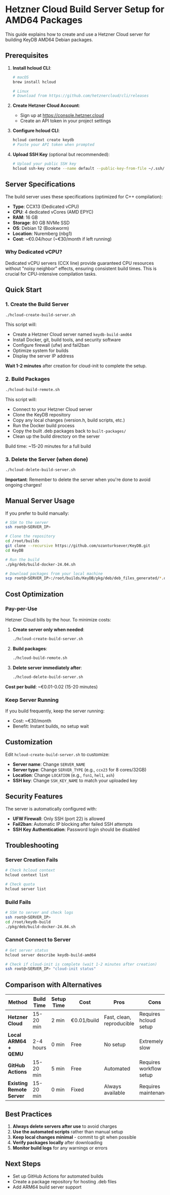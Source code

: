 # Hetzner Cloud Build Server Setup for AMD64 Packages

This guide explains how to create and use a Hetzner Cloud server for building KeyDB AMD64 Debian packages.

## Prerequisites

1. **Install hcloud CLI**:
   ```bash
   # macOS
   brew install hcloud
   
   # Linux
   # Download from https://github.com/hetznercloud/cli/releases
   ```

2. **Create Hetzner Cloud Account**:
   - Sign up at https://console.hetzner.cloud
   - Create an API token in your project settings

3. **Configure hcloud CLI**:
   ```bash
   hcloud context create keydb
   # Paste your API token when prompted
   ```

4. **Upload SSH Key** (optional but recommended):
   ```bash
   # Upload your public SSH key
   hcloud ssh-key create --name default --public-key-from-file ~/.ssh/id_rsa.pub
   ```

## Server Specifications

The build server uses these specifications (optimized for C++ compilation):

- **Type**: CCX13 (Dedicated vCPU)
- **CPU**: 4 dedicated vCores (AMD EPYC)
- **RAM**: 16 GB
- **Storage**: 80 GB NVMe SSD
- **OS**: Debian 12 (Bookworm)
- **Location**: Nuremberg (nbg1)
- **Cost**: ~€0.04/hour (~€30/month if left running)

### Why Dedicated vCPU?

Dedicated vCPU servers (CCX line) provide guaranteed CPU resources without "noisy neighbor" effects, ensuring consistent build times. This is crucial for CPU-intensive compilation tasks.

## Quick Start

### 1. Create the Build Server

```bash
./hcloud-create-build-server.sh
```

This script will:
- Create a Hetzner Cloud server named `keydb-build-amd64`
- Install Docker, git, build tools, and security software
- Configure firewall (ufw) and fail2ban
- Optimize system for builds
- Display the server IP address

**Wait 1-2 minutes** after creation for cloud-init to complete the setup.

### 2. Build Packages

```bash
./hcloud-build-remote.sh
```

This script will:
- Connect to your Hetzner Cloud server
- Clone the KeyDB repository
- Copy any local changes (version.h, build scripts, etc.)
- Run the Docker build process
- Copy the built .deb packages back to `built-packages/`
- Clean up the build directory on the server

Build time: ~15-20 minutes for a full build

### 3. Delete the Server (when done)

```bash
./hcloud-delete-build-server.sh
```

**Important**: Remember to delete the server when you're done to avoid ongoing charges!

## Manual Server Usage

If you prefer to build manually:

```bash
# SSH to the server
ssh root@<SERVER_IP>

# Clone the repository
cd /root/builds
git clone --recursive https://github.com/ozanturksever/KeyDB.git
cd KeyDB

# Run the build
./pkg/deb/build-docker-24.04.sh

# Download packages from your local machine
scp root@<SERVER_IP>:/root/builds/KeyDB/pkg/deb/deb_files_generated/*.deb ./built-packages/
```

## Cost Optimization

### Pay-per-Use

Hetzner Cloud bills by the hour. To minimize costs:

1. **Create server only when needed**:
   ```bash
   ./hcloud-create-build-server.sh
   ```

2. **Build packages**:
   ```bash
   ./hcloud-build-remote.sh
   ```

3. **Delete server immediately after**:
   ```bash
   ./hcloud-delete-build-server.sh
   ```

**Cost per build**: ~€0.01-0.02 (15-20 minutes)

### Keep Server Running

If you build frequently, keep the server running:
- Cost: ~€30/month
- Benefit: Instant builds, no setup wait

## Customization

Edit `hcloud-create-build-server.sh` to customize:

- **Server name**: Change `SERVER_NAME`
- **Server type**: Change `SERVER_TYPE` (e.g., `ccx23` for 8 cores/32GB)
- **Location**: Change `LOCATION` (e.g., `fsn1`, `hel1`, `ash`)
- **SSH key**: Change `SSH_KEY_NAME` to match your uploaded key

## Security Features

The server is automatically configured with:

- **UFW Firewall**: Only SSH (port 22) is allowed
- **Fail2ban**: Automatic IP blocking after failed SSH attempts
- **SSH Key Authentication**: Password login should be disabled

## Troubleshooting

### Server Creation Fails

```bash
# Check hcloud context
hcloud context list

# Check quota
hcloud server list
```

### Build Fails

```bash
# SSH to server and check logs
ssh root@<SERVER_IP>
cd /root/keydb-build
./pkg/deb/build-docker-24.04.sh
```

### Cannot Connect to Server

```bash
# Get server status
hcloud server describe keydb-build-amd64

# Check if cloud-init is complete (wait 1-2 minutes after creation)
ssh root@<SERVER_IP> "cloud-init status"
```

## Comparison with Alternatives

| Method | Build Time | Setup Time | Cost | Pros | Cons |
|--------|-----------|------------|------|------|------|
| **Hetzner Cloud** | 15-20 min | 2 min | €0.01/build | Fast, clean, reproducible | Requires hcloud setup |
| **Local ARM64 + QEMU** | 2-4 hours | 0 min | Free | No setup | Extremely slow |
| **GitHub Actions** | 15-20 min | 5 min | Free | Automated | Requires workflow setup |
| **Existing Remote Server** | 15-20 min | 0 min | Fixed | Always available | Requires maintenance |

## Best Practices

1. **Always delete servers after use** to avoid charges
2. **Use the automated scripts** rather than manual setup
3. **Keep local changes minimal** - commit to git when possible
4. **Verify packages locally** after downloading
5. **Monitor build logs** for any warnings or errors

## Next Steps

- Set up GitHub Actions for automated builds
- Create a package repository for hosting .deb files
- Add ARM64 build server support
